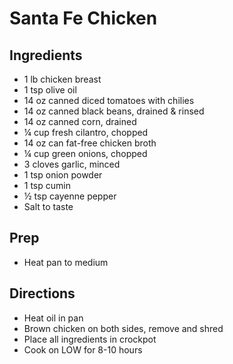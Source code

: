 # Santa Fe Chicken

## Ingredients

- 1 lb chicken breast
- 1 tsp olive oil
- 14 oz canned diced tomatoes with chilies
- 14 oz canned black beans, drained & rinsed
- 14 oz canned corn, drained
- ¼ cup fresh cilantro, chopped
- 14 oz can fat-free chicken broth
- ¼ cup green onions, chopped
- 3 cloves garlic, minced
- 1 tsp onion powder
- 1 tsp cumin
- ½ tsp cayenne pepper
- Salt to taste

## Prep

- Heat pan to medium

## Directions

- Heat oil in pan
- Brown chicken on both sides, remove and shred
- Place all ingredients in crockpot
- Cook on LOW for 8-10 hours
